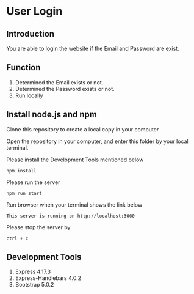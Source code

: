 <h1>User Login</h1>
<h2>Introduction</h2>  
<p>
  You are able to login the website if the Email and Password are exist.
</p>

<h2>
  Function
</h2>
<ol>
  <li>Determined the Email exists or not.</li>
  <li>Determined the Password exists or not.</li>
  <li>Run locally</li>
</ol>
<h2>
  Install node.js and npm

</h2>
<p>
  Clone this repository to create a local copy in your computer

</p>
<p>

  Open the repository in your computer, and enter this folder by your local terminal. 
</p>
<p>
  Please install the Development Tools mentioned below
</p>

  ````
  npm install
  ````
  
<p>
  Please run the server
</p>
  
  ````
  npm run start
  ````
<p>
  Run browser when your terminal shows the link below
</p>

  ````
  This server is running on http://localhost:3000
  ````
  
<p>
  Please stop the server by
</p>

  ````
  ctrl + c
  ````


<h2>
  Development Tools

</h2>
<ol>
  <li>Express 4.17.3</li>
  <li>Express-Handlebars 4.0.2</li>
  <li>Bootstrap 5.0.2</li>
</ol>